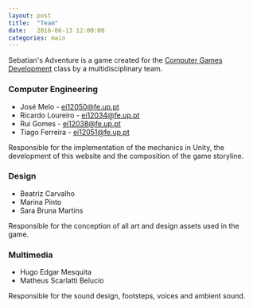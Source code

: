 ```yaml
---
layout: post
title:  "Team"
date:   2016-06-13 12:00:00
categories: main
---
```


Sebatian's Adventure is a game created for the [Computer Games Development](https://sigarra.up.pt/feup/en/UCURR_GERAL.FICHA_UC_VIEW?pv_ocorrencia_id=368731) class by a multidisciplinary team.

### Computer Engineering

- José Melo - ei12050@fe.up.pt
- Ricardo Loureiro - ei12034@fe.up.pt
- Rui Gomes - ei12038@fe.up.pt
- Tiago Ferreira - ei12051@fe.up.pt

Responsible for the implementation of the mechanics in Unity, the development of this website and the composition of the game storyline.

### Design

- Beatriz Carvalho
- Marina Pinto
- Sara Bruna Martins

Responsible for the conception of all art and design assets used in the game.

### Multimedia

- Hugo Edgar Mesquita
- Matheus Scarlatti Belucio

Responsible for the sound design, footsteps, voices and ambient sound.
